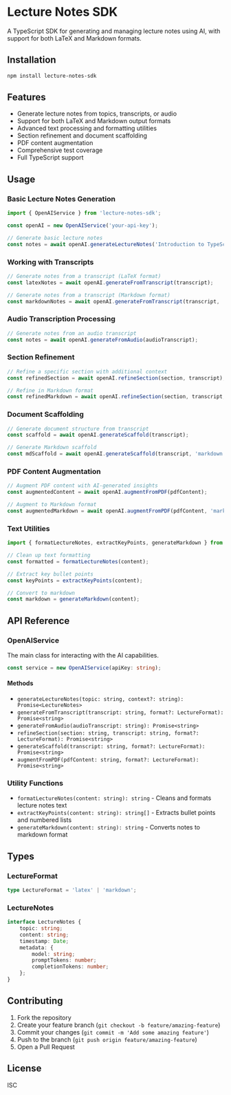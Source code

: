 # Lecture Notes SDK

A TypeScript SDK for generating and managing lecture notes using AI, with support for both LaTeX and Markdown formats.

## Installation

```bash
npm install lecture-notes-sdk
```

## Features

- Generate lecture notes from topics, transcripts, or audio
- Support for both LaTeX and Markdown output formats
- Advanced text processing and formatting utilities
- Section refinement and document scaffolding
- PDF content augmentation
- Comprehensive test coverage
- Full TypeScript support

## Usage

### Basic Lecture Notes Generation

```typescript
import { OpenAIService } from 'lecture-notes-sdk';

const openAI = new OpenAIService('your-api-key');

// Generate basic lecture notes
const notes = await openAI.generateLectureNotes('Introduction to TypeScript');
```

### Working with Transcripts

```typescript
// Generate notes from a transcript (LaTeX format)
const latexNotes = await openAI.generateFromTranscript(transcript);

// Generate notes from a transcript (Markdown format)
const markdownNotes = await openAI.generateFromTranscript(transcript, 'markdown');
```

### Audio Transcription Processing

```typescript
// Generate notes from an audio transcript
const notes = await openAI.generateFromAudio(audioTranscript);
```

### Section Refinement

```typescript
// Refine a specific section with additional context
const refinedSection = await openAI.refineSection(section, transcript);

// Refine in Markdown format
const refinedMarkdown = await openAI.refineSection(section, transcript, 'markdown');
```

### Document Scaffolding

```typescript
// Generate document structure from transcript
const scaffold = await openAI.generateScaffold(transcript);

// Generate Markdown scaffold
const mdScaffold = await openAI.generateScaffold(transcript, 'markdown');
```

### PDF Content Augmentation

```typescript
// Augment PDF content with AI-generated insights
const augmentedContent = await openAI.augmentFromPDF(pdfContent);

// Augment to Markdown format
const augmentedMarkdown = await openAI.augmentFromPDF(pdfContent, 'markdown');
```

### Text Utilities

```typescript
import { formatLectureNotes, extractKeyPoints, generateMarkdown } from 'lecture-notes-sdk';

// Clean up text formatting
const formatted = formatLectureNotes(content);

// Extract key bullet points
const keyPoints = extractKeyPoints(content);

// Convert to markdown
const markdown = generateMarkdown(content);
```

## API Reference

### OpenAIService

The main class for interacting with the AI capabilities.

```typescript
const service = new OpenAIService(apiKey: string);
```

#### Methods

- `generateLectureNotes(topic: string, context?: string): Promise<LectureNotes>`
- `generateFromTranscript(transcript: string, format?: LectureFormat): Promise<string>`
- `generateFromAudio(audioTranscript: string): Promise<string>`
- `refineSection(section: string, transcript: string, format?: LectureFormat): Promise<string>`
- `generateScaffold(transcript: string, format?: LectureFormat): Promise<string>`
- `augmentFromPDF(pdfContent: string, format?: LectureFormat): Promise<string>`

### Utility Functions

- `formatLectureNotes(content: string): string` - Cleans and formats lecture notes text
- `extractKeyPoints(content: string): string[]` - Extracts bullet points and numbered lists
- `generateMarkdown(content: string): string` - Converts notes to markdown format

## Types

### LectureFormat
```typescript
type LectureFormat = 'latex' | 'markdown';
```

### LectureNotes
```typescript
interface LectureNotes {
    topic: string;
    content: string;
    timestamp: Date;
    metadata: {
        model: string;
        promptTokens: number;
        completionTokens: number;
    };
}
```

## Contributing

1. Fork the repository
2. Create your feature branch (`git checkout -b feature/amazing-feature`)
3. Commit your changes (`git commit -m 'Add some amazing feature'`)
4. Push to the branch (`git push origin feature/amazing-feature`)
5. Open a Pull Request

## License

ISC